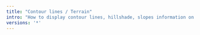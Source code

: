 ```yaml
---
title: "Contour lines / Terrain"
intro: "How to display contour lines, hillshade, slopes information on the map"
versions: '*'
---
```


